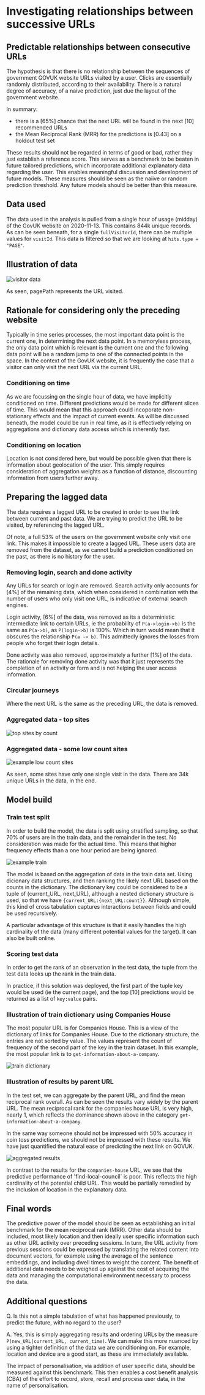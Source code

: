 # Investigating relationships between successive URLs

## Predictable relationships between consecutive URLs

The hypothesis is that there is no relationship between the sequences of government GOVUK website URLs visited by a user. Clicks are essentially randomly distributed, according to their availability. There is a natural degree of accuracy, of a naive prediction, just due the layout of the government website.

In summary:

- there is a [65%] chance that the next URL will be found in the next [10] recommended URLs
- the Mean Reciprocal Rank (MRR) for the predictions is [0.43] on a holdout test set

These results should not be regarded in terms of good or bad, rather they just establish a reference score. This serves as a benchmark to be beaten in future tailored predictions, which incorporate additional explanatory data regarding the user. This enables meaningful discussion and development of future models. These measures should be seen as the naiive or random prediction threshold. Any future models should be better than this measure.

## Data used

The data used in the analysis is pulled from a single hour of usage (midday) of the GovUK website on 2020-11-13. This contains 844k unique records. As can be seen beneath, for a single `fullVisitorId`, there can be multiple values for `visitId`. This data is filtered so that we are looking at `hits.type = "PAGE"`.

## Illustration of data

![visitor data](./images/visit_data_example.jpeg)

As seen, pagePath represents the URL visited.

## Rationale for considering only the preceding website

Typically in time series processes, the most important data point is the current one, in determining the next data point. In a memoryless process, the only data point which is relevant is the current one and the following data point will be a random jump to one of the connected points in the space. In the context of the GovUK website, it is frequently the case that a visitor can only visit the next URL via the current URL.

### Conditioning on time

As we are focussing on the single hour of data, we have implicitly conditioned on time. Different  predictions would be made for different slices of time. This would mean that this approach could incoporate non-stationary effects and the impact of current events. As will be discussed beneath, the model could be run in real time, as it is effectively relying on aggregations and dictionary data access which is inherently fast.

### Conditioning on location

Location is not considered here, but would be possible given that there is information about geolocation of the user. This simply requires consideration of aggregation weights as a function of distance, discounting information from users further away.

## Preparing the lagged data

The data requires a lagged URL to be created in order to see the link between current and past data. We are trying to predict the URL to be visited, by referencing the lagged URL.

Of note, a full 53% of the users on the government website only visit one link. This makes it impossible to create a lagged URL. These users data are removed from the dataset, as we cannot build a prediction conditioned on the past, as there is no history for the user.

### Removing login, search and done activity

Any URLs for search or login are removed. Search activity only accounts for [4%] of the remaining data, which when considered in combination with the number of users who only visit one URL, is indicative of external search engines.

Login activity, [6%] of the data, was removed as its a deterministic intermediate link to certain URLs, ie the probability of `P(a->login->b)` is the same as `P(a->b)`, as `P(login->b)` is 100%. Which in turn would mean that it obscures the relationship `P(a -> b)`. This admittedly ignores the losses from people who forget their login details.

Done activity was also removed, approximately a further [1%] of the data. The rationale for removing done activity was that it just represents the completion of an activity or form and is not helping the user access information.

### Circular journeys

Where the next URL is the same as the preceding URL, the data is removed.

### Aggregated data - top sites

![top sites by count](./images/top_sites.png)

### Aggregated data - some low count sites

![example low count sites](./images/bottom_sites.png)

As seen, some sites have only one single visit in the data. There are 34k unique URLs in the data, in the end.

## Model build

### Train test split

In order to build the model, the data is split using stratified sampling, so that 70% of users are in the train data, and the remainder in the test. No consideration was made for the actual time. This means that higher frequency effects than a one hour period are being ignored.

![example train](./images/prepared_train_data_example.png)

The model is based on the aggregation of data in the train data set. Using dicionary data structures, and then ranking the likely next URL based on the counts in the dictionary. The dictionary key could be considered to be a tuple of (current_URL, next_URL), although a nested dictionary structure is used, so that we have `{current_URL:{next_URL:count}}`. Although simple, this kind of cross tabulation captures interactions between fields and could be used recursively.

A particular advantage of this structure is that it easily handles the high cardinality of the data (many different potential values for the target). It can also be built online.

### Scoring test data

In order to get the rank of an observation in the test data, the tuple from the test data looks up the rank in the train data.

In practice, if this solution was deployed, the first part of the tuple key would be used (ie the current page), and the top [10] predictions would be returned as a list of `key:value` pairs.

### Illustration of train dictionary using Companies House

The most popular URL is for Companies House. This is a view of the dictionary of links for Companies House. Due to the dictionary structure, the entries are not sorted by value. The values represent the count of frequency of the second part of the key in the train dataset. In this example, the most popular link is to `get-information-about-a-company`.

![train dictionary](./images/train_dictionary.png)

### Illustration of results by parent URL

In the test set, we can aggregate by the parent URL, and find the mean reciprocal rank overall. As can be seen the results vary widely by the parent URL. The mean reciprocal rank for the companies house URL is very high, nearly 1, which reflects the dominance shown above in the category `get-information-about-a-company`.

In the same way someone should not be impressed with 50% accuracy in coin toss predictions, we should not be impressed with these results. We have just quantified the natural ease of predicting the next link on GOVUK.

![aggregated results](./images/results_by_parent_URL.png)

In contrast to the results for the `companies-house` URL, we see that the predictive performance of 'find-local-council` is poor. This reflects the high cardinality of the potential child URL. This would be partially remedied by the inclusion of location in the explanatory data.

## Final words

The predictive power of the model should be seen as establishing an initial benchmark for the mean reciprocal rank (MRR). Other data should be included, most likely location and then ideally user specific information such as other URL activity over preceding sessions. In turn, the URL activity from previous sessions could be expressed by translating the related content into document vectors, for example using the average of the sentence embeddings, and including dwell times to weight the content. The benefit of additional data needs to be weighed up against the cost of acquiring the data and managing the computational environment necessary to process the data.

## Additional questions

Q. Is this not a simple tabulation of what has happened previously, to predict the future, with no regard to the user?

A. Yes, this is simply aggregating results and ordering URLs by the measure `P(new_URL|current_URL, current_time)`. We can make this more nuanced by using a tighter definition of the data we are conditioning on. For example, location and device are a good start, as these are immediately available.

The impact of personalisation, via addition of user specific data, should be measured against this benchmark. This then enables a cost benefit analysis (CBA) of the effort to record, store, recall and process user data, in the name of personalisation.
